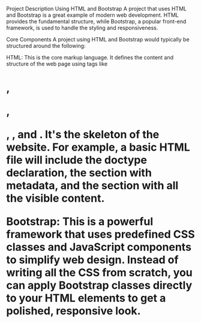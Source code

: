 Project Description Using HTML and Bootstrap
A project that uses HTML and Bootstrap is a great example of modern web development. HTML provides the fundamental structure, while Bootstrap, a popular front-end framework, is used to handle the styling and responsiveness.

Core Components
A project using HTML and Bootstrap would typically be structured around the following:

HTML: This is the core markup language. It defines the content and structure of the web page using tags like <h1>, <p>, <div>, <a>, and <img>. It's the skeleton of the website. For example, a basic HTML file will include the doctype declaration, the <head> section with metadata, and the <body> section with all the visible content.

Bootstrap: This is a powerful framework that uses predefined CSS classes and JavaScript components to simplify web design. Instead of writing all the CSS from scratch, you can apply Bootstrap classes directly to your HTML elements to get a polished, responsive look.
